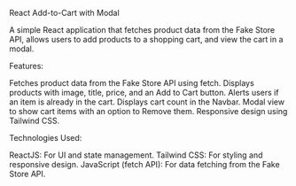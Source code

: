 React Add-to-Cart with Modal

A simple React application that fetches product data from the Fake Store API, allows users to add products to a shopping cart, and view the cart in a modal.

Features:

Fetches product data from the Fake Store API using fetch.
Displays products with image, title, price, and an Add to Cart button.
Alerts users if an item is already in the cart.
Displays cart count in the Navbar.
Modal view to show cart items with an option to Remove them.
Responsive design using Tailwind CSS.

Technologies Used:

ReactJS: For UI and state management.
Tailwind CSS: For styling and responsive design.
JavaScript (fetch API): For data fetching from the Fake Store API.
